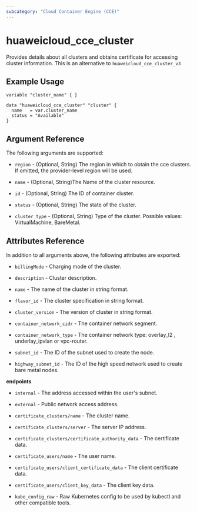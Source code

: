 ```yaml
---
subcategory: "Cloud Container Engine (CCE)"
---
```


# huaweicloud\_cce\_cluster

Provides details about all clusters and obtains certificate for accessing cluster information.
This is an alternative to `huaweicloud_cce_cluster_v3`

## Example Usage

```hcl
variable "cluster_name" { }

data "huaweicloud_cce_cluster" "cluster" {
  name   = var.cluster_name
  status = "Available"
}
```

## Argument Reference

The following arguments are supported:

* `region` - (Optional, String) The region in which to obtain the cce clusters. If omitted, the provider-level region will be used.

* `name` -  (Optional, String)The Name of the cluster resource.
 
* `id` - (Optional, String) The ID of container cluster.

* `status` - (Optional, String) The state of the cluster.

* `cluster_type` - (Optional, String) Type of the cluster. Possible values: VirtualMachine, BareMetal.

## Attributes Reference

In addition to all arguments above, the following attributes are exported:

* `billingMode` - Charging mode of the cluster.

* `description` - Cluster description.

* `name` - The name of the cluster in string format.
  
* `flavor_id` - The cluster specification in string format.

* `cluster_version` - The version of cluster in string format.

* `container_network_cidr` - The container network segment.

* `container_network_type` - The container network type: overlay_l2 , underlay_ipvlan or vpc-router.
  
* `subnet_id` - The ID of the subnet used to create the node.

* `highway_subnet_id` - The ID of the high speed network used to create bare metal nodes.

**endpoints**

* `internal` - The address accessed within the user's subnet.

* `external` - Public network access address.

* `certificate_clusters/name` - The cluster name.

* `certificate_clusters/server` - The server IP address.

* `certificate_clusters/certificate_authority_data` - The certificate data.

* `certificate_users/name` - The user name.

* `certificate_users/client_certificate_data` - The client certificate data.

* `certificate_users/client_key_data` - The client key data.

* `kube_config_raw` - Raw Kubernetes config to be used by kubectl and other compatible tools.
